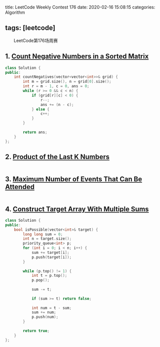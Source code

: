 title: LeetCode Weekly Contest 176
date: 2020-02-16 15:08:15
categories: Algorithm

tags: [leetcode]
---

　　LeetCode第176场周赛

<!-- more -->

## 1. [Count Negative Numbers in a Sorted Matrix](https://leetcode.com/contest/weekly-contest-176/problems/count-negative-numbers-in-a-sorted-matrix/)

```C++
class Solution {
public:
    int countNegatives(vector<vector<int>>& grid) {
        int m = grid.size(), n = grid[0].size();
        int r = m - 1, c = 0, ans = 0;
        while (r >= 0 && c < n) {
            if (grid[r][c] < 0) {
                r--;
                ans += (n - c);
            } else {
                c++;
            }
        }
        
        return ans;
    }
};
```

## 2. [Product of the Last K Numbers](https://leetcode.com/contest/weekly-contest-176/problems/product-of-the-last-k-numbers/)

```C++

```

## 3. [Maximum Number of Events That Can Be Attended](https://leetcode.com/contest/weekly-contest-176/problems/maximum-number-of-events-that-can-be-attended/)

```C++

```

## 4. [Construct Target Array With Multiple Sums](https://leetcode.com/contest/weekly-contest-176/problems/construct-target-array-with-multiple-sums/)

```C++
class Solution {
public:
    bool isPossible(vector<int>& target) {
        long long sum = 0;
        int n = target.size();
        priority_queue<int> p;
        for (int i = 0; i < n; i++) {
            sum += target[i];
            p.push(target[i]);
        }
        
        while (p.top() != 1) {
            int t = p.top();
            p.pop();
            
            sum -= t;
            
            if (sum >= t) return false;
            
            int num = t - sum;
            sum += num;
            p.push(num);
        }
        
        return true;
    }
};
```

